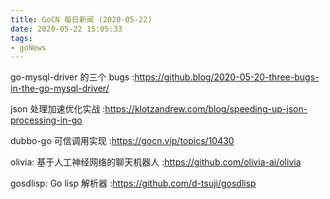```yaml
---
title: GoCN 每日新闻 (2020-05-22)
date: 2020-05-22 15:05:33
tags:
- goNews
---
```

go-mysql-driver 的三个 bugs :https://github.blog/2020-05-20-three-bugs-in-the-go-mysql-driver/

json 处理加速优化实战 :https://klotzandrew.com/blog/speeding-up-json-processing-in-go

dubbo-go 可信调用实现 :https://gocn.vip/topics/10430

olivia: 基于人工神经网络的聊天机器人 :https://github.com/olivia-ai/olivia

gosdlisp: Go lisp 解析器 :https://github.com/d-tsuji/gosdlisp

